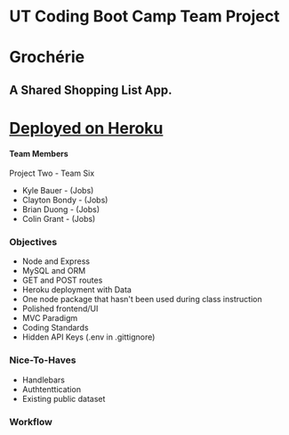 # UT Coding Boot Camp Team Project

# Grochérie
## A Shared Shopping List App.

# [Deployed on Heroku](https://grocherie.herokuapp.com/)

#### Team Members
Project Two - Team Six
* Kyle Bauer - (Jobs)
* Clayton Bondy - (Jobs)
* Brian Duong - (Jobs)
* Colin Grant - (Jobs)

### Objectives
* Node and Express
* MySQL and ORM
* GET and POST routes
* Heroku deployment with Data
* One node package that hasn't been used during class instruction
* Polished frontend/UI
* MVC Paradigm
* Coding Standards
* Hidden API Keys (.env in .gittignore)

### Nice-To-Haves
* Handlebars
* Authtenttication
* Existing public dataset

### Workflow

### 


